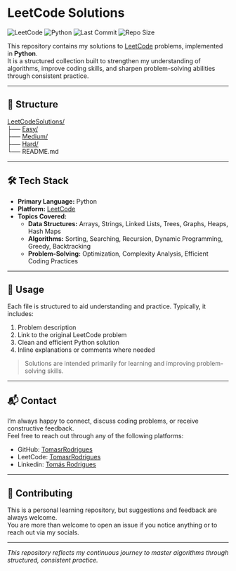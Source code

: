 # LeetCode Solutions

![LeetCode](https://img.shields.io/badge/LeetCode-Solutions-blueviolet?style=for-the-badge&logo=leetcode)
![Python](https://img.shields.io/badge/Python-3.11-blue?style=flat-square&logo=python)
![Last Commit](https://img.shields.io/github/last-commit/TomasrRodrigues/LeetCodeSolutions?style=flat-square)
![Repo Size](https://img.shields.io/github/repo-size/TomasrRodrigues/LeetCodeSolutions?style=flat-square)

This repository contains my solutions to [LeetCode](https://leetcode.com) problems, implemented in **Python**.  
It is a structured collection built to strengthen my understanding of algorithms, improve coding skills, and sharpen problem-solving abilities through consistent practice.


---

## 📂 Structure

[LeetCodeSolutions/](./)<br>
├── [Easy/](./easy)<br>
├── [Medium/](./medium)<br>
├── [Hard/](./hard)<br>
└── README.md


---

## 🛠 Tech Stack
- **Primary Language:** Python  
- **Platform:** [LeetCode](https://leetcode.com)  
- **Topics Covered:** 
    - **Data Structures:** Arrays, Strings, Linked Lists, Trees, Graphs, Heaps, Hash Maps
    - **Algorithms:** Sorting, Searching, Recursion, Dynamic Programming, Greedy, Backtracking
    - **Problem-Solving:**  Optimization, Complexity Analysis, Efficient Coding Practices

---

## 🚀 Usage
Each file is structured to aid understanding and practice. Typically, it includes:
1. Problem description
2. Link to the original LeetCode problem  
3. Clean and efficient Python solution  
4. Inline explanations or comments where needed

> Solutions are intended primarily for learning and improving problem-solving skills.


---

## 📬 Contact
I’m always happy to connect, discuss coding problems, or receive constructive feedback.  
Feel free to reach out through any of the following platforms:
- GitHub: [TomasrRodrigues](https://github.com/TomasrRodrigues)  
- LeetCode: [TomasrRodrigues](https://leetcode.com/TomasrRodrigues)
- Linkedin: [Tomás Rodrigues](https://www.linkedin.com/in/tomás-vrodrigues)

---

## 🤝 Contributing
This is a personal learning repository, but suggestions and feedback are always welcome.  
You are more than welcome to open an issue if you notice anything or to reach out via my socials.


---


*This repository reflects my continuous journey to master algorithms through structured, consistent practice.*

